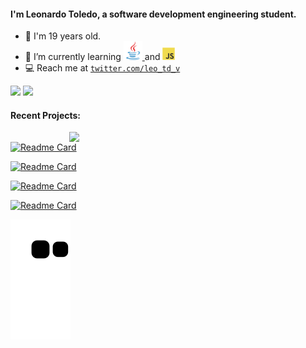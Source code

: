 #### I'm Leonardo Toledo, a software development engineering student.
- 🎊 I'm 19 years old.
- 🦧 I’m currently learning <a href="https://www.java.com/es/" target="_blank" rel="noreferrer"> <img src="https://raw.githubusercontent.com/devicons/devicon/master/icons/java/java-original.svg" alt="java" width="30" height="30"/> </a> and <a href="https://developer.mozilla.org/en-US/docs/Web/JavaScript" target="_blank" rel="noreferrer"> <img src="https://raw.githubusercontent.com/devicons/devicon/master/icons/javascript/javascript-original.svg" alt="javascript" width="20" height="20"/></a>
- 💻 Reach me at [`twitter.com/leo_td_v`](https://twitter.com/leo_td_v) 
 
<div>
  <img height="180em" src="https://github-readme-stats.vercel.app/api?username=Leonardo-Toledo-V&show_icons=true&theme=radical&include_all_commits=true&count_private=true"/>
  <img height="180em" src="https://github-readme-stats.vercel.app/api/top-langs/?username=Leonardo-Toledo-V&layout=compact&langs_count=7&theme=radical"/>
</div>


#### Recent Projects:
<img src="https://i.postimg.cc/YSL6Fsrv/Rick-And-Morty-PNG-Photos.png" align="right" width="410">
<div>
  
[![Readme Card](https://github-readme-stats.vercel.app/api/pin/?username=Leonardo-Toledo-V&repo=API-Movie&theme=radical)](https://github.com/Leonardo-Toledo-V/API-Movie)

[![Readme Card](https://github-readme-stats.vercel.app/api/pin/?username=Leonardo-Toledo-V&repo=sign-up-CatsAndCoffe&theme=radical)](https://github.com/Leonardo-Toledo-V/sign-up-CatsAndCoffe)


</div>

<div>

[![Readme Card](https://github-readme-stats.vercel.app/api/pin/?username=Leonardo-Toledo-V&repo=RickAndMorty-REST-API&theme=radical)](https://github.com/Leonardo-Toledo-V/RickAndMorty-REST-API)

[![Readme Card](https://github-readme-stats.vercel.app/api/pin/?username=Leonardo-Toledo-V&repo=password-generator&theme=radical)](https://github.com/Leonardo-Toledo-V/password-generator)


</div>

 ![Snake animation](https://github.com/rafaballerini/rafaballerini/blob/output/github-contribution-grid-snake.svg)

